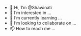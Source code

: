 - 👋 Hi, I’m @Shawinati
- 👀 I’m interested in ...
- 🌱 I’m currently learning ...
- 💞️ I’m looking to collaborate on ...
- 📫 How to reach me ...

<!---
Shawinati/Shawinati is a ✨ special ✨ repository because its `README.md` (this file) appears on your GitHub profile.
You can click the Preview link to take a look at your changes.
--->
